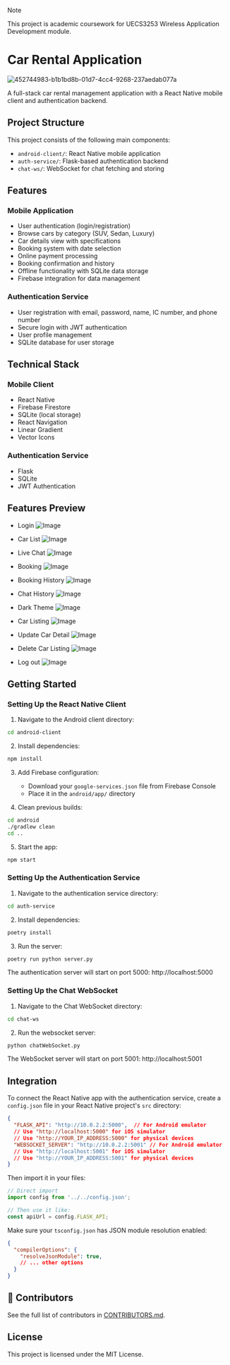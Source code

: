 > [!NOTE]
> This project is academic coursework for UECS3253 Wireless Application Development module.

# Car Rental Application
![452744983-b1b1bd8b-01d7-4cc4-9268-237aedab077a](https://github.com/user-attachments/assets/e9cacc43-2880-42eb-bf7a-25091cb97f8f)

A full-stack car rental management application with a React Native mobile client and authentication backend.

## Project Structure

This project consists of the following main components:

- `android-client/`: React Native mobile application
- `auth-service/`: Flask-based authentication backend
- `chat-ws/`: WebSocket for chat fetching and storing

## Features

### Mobile Application
- User authentication (login/registration)
- Browse cars by category (SUV, Sedan, Luxury)
- Car details view with specifications
- Booking system with date selection
- Online payment processing
- Booking confirmation and history
- Offline functionality with SQLite data storage
- Firebase integration for data management

### Authentication Service
- User registration with email, password, name, IC number, and phone number
- Secure login with JWT authentication
- User profile management
- SQLite database for user storage

## Technical Stack

### Mobile Client
- React Native
- Firebase Firestore
- SQLite (local storage)
- React Navigation
- Linear Gradient
- Vector Icons

### Authentication Service
- Flask
- SQLite
- JWT Authentication

## Features Preview
- Login
  ![Image](https://github.com/user-attachments/assets/acbc575d-698e-4885-bdf7-a17941565f7c)

- Car List
  ![Image](https://github.com/user-attachments/assets/457c5eda-e421-4556-bf39-617b331c1607)

- Live Chat
  ![Image](https://github.com/user-attachments/assets/23412028-d63f-4e81-b421-4ca2f0a3f564)

- Booking
  ![Image](https://github.com/user-attachments/assets/528eba8c-cd98-4f5c-83dc-684b75e25020)

- Booking History
  ![Image](https://github.com/user-attachments/assets/7b9a98e7-ed68-4e00-beb0-08a1feb5203c)

- Chat History
  ![Image](https://github.com/user-attachments/assets/9d76657a-85e6-4629-8ab4-de05be19eb20)

- Dark Theme
  ![Image](https://github.com/user-attachments/assets/c1c3eb6b-fb2c-47c3-849d-0600766b6c91)

- Car Listing
  ![Image](https://github.com/user-attachments/assets/df4a16c9-a2dd-49ee-8e82-ce71d79490dd)

- Update Car Detail
  ![Image](https://github.com/user-attachments/assets/591b32af-c2b7-4171-a3b2-72a4e012a4ca)

- Delete Car Listing
  ![Image](https://github.com/user-attachments/assets/e86e8888-e2bf-464b-b4a9-9c57d4cae370)
  
- Log out
  ![Image](https://github.com/user-attachments/assets/38ffd208-4bdd-4c54-afc0-8bc846fc66e7)

## Getting Started

### Setting Up the React Native Client

1. Navigate to the Android client directory:
```bash
cd android-client
```

2. Install dependencies:
```bash
npm install
```

3. Add Firebase configuration:
   - Download your `google-services.json` file from Firebase Console
   - Place it in the `android/app/` directory

4. Clean previous builds:
```bash
cd android
./gradlew clean
cd ..
```

5. Start the app:
```bash
npm start
```

### Setting Up the Authentication Service

1. Navigate to the authentication service directory:
```bash
cd auth-service
```

2. Install dependencies:
```bash
poetry install
```

3. Run the server:
```bash
poetry run python server.py
```

The authentication server will start on port 5000: http://localhost:5000
### Setting Up the Chat WebSocket

1. Navigate to the Chat WebSocket directory:
```bash
cd chat-ws
```

2. Run the websocket server:
```bash
python chatWebSocket.py
```

The WebSocket server will start on port 5001: http://localhost:5001
## Integration

To connect the React Native app with the authentication service, create a `config.json` file in your React Native project's `src` directory:

```json
{
  "FLASK_API": "http://10.0.2.2:5000",  // For Android emulator
  // Use "http://localhost:5000" for iOS simulator
  // Use "http://YOUR_IP_ADDRESS:5000" for physical devices
  "WEBSOCKET_SERVER": "http://10.0.2.2:5001" // For Android emulator
  // Use "http://localhost:5001" for iOS simulator
  // Use "http://YOUR_IP_ADDRESS:5001" for physical devices
}
```

Then import it in your files:

```typescript
// Direct import
import config from '../../config.json';

// Then use it like:
const apiUrl = config.FLASK_API;
```

Make sure your `tsconfig.json` has JSON module resolution enabled:

```json
{
  "compilerOptions": {
    "resolveJsonModule": true,
    // ... other options
  }
}
```

## 📜 Contributors

See the full list of contributors in [CONTRIBUTORS.md](./CONTRIBUTORS.md).

## License

This project is licensed under the MIT License.
